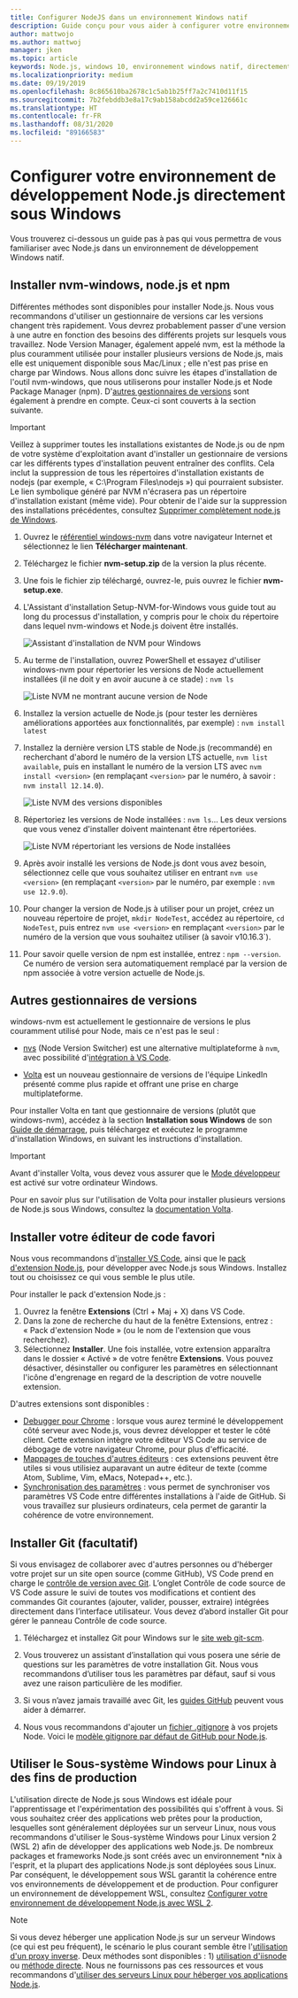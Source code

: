```yaml
---
title: Configurer NodeJS dans un environnement Windows natif
description: Guide conçu pour vous aider à configurer votre environnement de développement Node.js directement sous Windows.
author: mattwojo
ms.author: mattwoj
manager: jken
ms.topic: article
keywords: Node.js, windows 10, environnement windows natif, directement sous windows
ms.localizationpriority: medium
ms.date: 09/19/2019
ms.openlocfilehash: 8c865610ba2678c1c5ab1b25ff7a2c7410d11f15
ms.sourcegitcommit: 7b2febddb3e8a17c9ab158abcdd2a59ce126661c
ms.translationtype: HT
ms.contentlocale: fr-FR
ms.lasthandoff: 08/31/2020
ms.locfileid: "89166583"
---
```

# <a name="set-up-your-nodejs-development-environment-directly-on-windows"></a>Configurer votre environnement de développement Node.js directement sous Windows

Vous trouverez ci-dessous un guide pas à pas qui vous permettra de vous familiariser avec Node.js dans un environnement de développement Windows natif.

## <a name="install-nvm-windows-nodejs-and-npm"></a>Installer nvm-windows, node.js et npm

Différentes méthodes sont disponibles pour installer Node.js. Nous vous recommandons d'utiliser un gestionnaire de versions car les versions changent très rapidement. Vous devrez probablement passer d'une version à une autre en fonction des besoins des différents projets sur lesquels vous travaillez. Node Version Manager, également appelé nvm, est la méthode la plus couramment utilisée pour installer plusieurs versions de Node.js, mais elle est uniquement disponible sous Mac/Linux ; elle n'est pas prise en charge par Windows. Nous allons donc suivre les étapes d'installation de l'outil nvm-windows, que nous utiliserons pour installer Node.js et Node Package Manager (npm). D'[autres gestionnaires de versions](#alternative-version-managers) sont également à prendre en compte. Ceux-ci sont couverts à la section suivante.

> [!IMPORTANT]
> Veillez à supprimer toutes les installations existantes de Node.js ou de npm de votre système d'exploitation avant d'installer un gestionnaire de versions car les différents types d'installation peuvent entraîner des conflits. Cela inclut la suppression de tous les répertoires d'installation existants de nodejs (par exemple, « C:\Program Files\nodejs ») qui pourraient subsister. Le lien symbolique généré par NVM n'écrasera pas un répertoire d'installation existant (même vide). Pour obtenir de l'aide sur la suppression des installations précédentes, consultez [Supprimer complètement node.js de Windows](https://stackoverflow.com/questions/20711240/how-to-completely-remove-node-js-from-windows).

1. Ouvrez le [référentiel windows-nvm](https://github.com/coreybutler/nvm-windows#node-version-manager-nvm-for-windows) dans votre navigateur Internet et sélectionnez le lien **Télécharger maintenant**.
2. Téléchargez le fichier **nvm-setup.zip** de la version la plus récente.
3. Une fois le fichier zip téléchargé, ouvrez-le, puis ouvrez le fichier **nvm-setup.exe**.
4. L'Assistant d'installation Setup-NVM-for-Windows vous guide tout au long du processus d'installation, y compris pour le choix du répertoire dans lequel nvm-windows et Node.js doivent être installés.

    ![Assistant d'installation de NVM pour Windows](../images/install-nvm-for-windows-wizard.png)

5. Au terme de l'installation, ouvrez PowerShell et essayez d'utiliser windows-nvm pour répertorier les versions de Node actuellement installées (il ne doit y en avoir aucune à ce stade) : `nvm ls`

    ![Liste NVM ne montrant aucune version de Node](../images/windows-nvm-powershell-no-node.png)

6. Installez la version actuelle de Node.js (pour tester les dernières améliorations apportées aux fonctionnalités, par exemple) : `nvm install latest`

7. Installez la dernière version LTS stable de Node.js (recommandé) en recherchant d'abord le numéro de la version LTS actuelle, `nvm list available`, puis en installant le numéro de la version LTS avec `nvm install <version>` (en remplaçant `<version>` par le numéro, à savoir : `nvm install 12.14.0`).

    ![Liste NVM des versions disponibles](../images/windows-nvm-list.png)

8. Répertoriez les versions de Node installées : `nvm ls`... Les deux versions que vous venez d'installer doivent maintenant être répertoriées.

    ![Liste NVM répertoriant les versions de Node installées](../images/windows-nvm-node-installs.png)

9. Après avoir installé les versions de Node.js dont vous avez besoin, sélectionnez celle que vous souhaitez utiliser en entrant `nvm use <version>` (en remplaçant `<version>` par le numéro, par exemple : `nvm use 12.9.0`).

10. Pour changer la version de Node.js à utiliser pour un projet, créez un nouveau répertoire de projet, `mkdir NodeTest`, accédez au répertoire, `cd NodeTest`, puis entrez `nvm use <version>` en remplaçant `<version>` par le numéro de la version que vous souhaitez utiliser (à savoir v10.16.3`).

11. Pour savoir quelle version de npm est installée, entrez : `npm --version`. Ce numéro de version sera automatiquement remplacé par la version de npm associée à votre version actuelle de Node.js.

## <a name="alternative-version-managers"></a>Autres gestionnaires de versions

windows-nvm est actuellement le gestionnaire de versions le plus couramment utilisé pour Node, mais ce n'est pas le seul :

- [nvs](https://github.com/jasongin/nvs) (Node Version Switcher) est une alternative multiplateforme à `nvm`, avec possibilité d'[intégration à VS Code](https://github.com/jasongin/nvs/blob/master/doc/VSCODE.md).

- [Volta](https://github.com/volta-cli/volta#installing-volta) est un nouveau gestionnaire de versions de l'équipe LinkedIn présenté comme plus rapide et offrant une prise en charge multiplateforme.

Pour installer Volta en tant que gestionnaire de versions (plutôt que windows-nvm), accédez à la section **Installation sous Windows** de son [Guide de démarrage](https://docs.volta.sh/guide/getting-started), puis téléchargez et exécutez le programme d'installation Windows, en suivant les instructions d'installation.

> [!IMPORTANT]
> Avant d'installer Volta, vous devez vous assurer que le [Mode développeur](/windows/uwp/get-started/enable-your-device-for-development#accessing-settings-for-developers) est activé sur votre ordinateur Windows.

Pour en savoir plus sur l'utilisation de Volta pour installer plusieurs versions de Node.js sous Windows, consultez la [documentation Volta](https://docs.volta.sh/guide/understanding#managing-your-toolchain).

## <a name="install-your-favorite-code-editor"></a>Installer votre éditeur de code favori

Nous vous recommandons d'[installer VS Code](https://code.visualstudio.com), ainsi que le [pack d'extension Node.js](https://marketplace.visualstudio.com/items?itemName=waderyan.nodejs-extension-pack), pour développer avec Node.js sous Windows. Installez tout ou choisissez ce qui vous semble le plus utile.

Pour installer le pack d'extension Node.js :

1. Ouvrez la fenêtre **Extensions** (Ctrl + Maj + X) dans VS Code.
2. Dans la zone de recherche du haut de la fenêtre Extensions, entrez : « Pack d'extension Node » (ou le nom de l'extension que vous recherchez).
3. Sélectionnez **Installer**. Une fois installée, votre extension apparaîtra dans le dossier « Activé » de votre fenêtre **Extensions**. Vous pouvez désactiver, désinstaller ou configurer les paramètres en sélectionnant l'icône d'engrenage en regard de la description de votre nouvelle extension.

D'autres extensions sont disponibles :

- [Debugger pour Chrome](https://code.visualstudio.com/blogs/2016/02/23/introducing-chrome-debugger-for-vs-code) : lorsque vous aurez terminé le développement côté serveur avec Node.js, vous devrez développer et tester le côté client. Cette extension intègre votre éditeur VS Code au service de débogage de votre navigateur Chrome, pour plus d'efficacité.
- [Mappages de touches d'autres éditeurs](https://marketplace.visualstudio.com/search?target=VSCode&category=Keymaps&sortBy=Downloads) : ces extensions peuvent être utiles si vous utilisiez auparavant un autre éditeur de texte (comme Atom, Sublime, Vim, eMacs, Notepad++, etc.).
- [Synchronisation des paramètres](https://marketplace.visualstudio.com/items?itemName=Shan.code-settings-sync) : vous permet de synchroniser vos paramètres VS Code entre différentes installations à l'aide de GitHub. Si vous travaillez sur plusieurs ordinateurs, cela permet de garantir la cohérence de votre environnement.

## <a name="install-git-optional"></a>Installer Git (facultatif)

Si vous envisagez de collaborer avec d'autres personnes ou d'héberger votre projet sur un site open source (comme GitHub), VS Code prend en charge le [contrôle de version avec Git](https://code.visualstudio.com/docs/editor/versioncontrol#_git-support). L’onglet Contrôle de code source de VS Code assure le suivi de toutes vos modifications et contient des commandes Git courantes (ajouter, valider, pousser, extraire) intégrées directement dans l’interface utilisateur. Vous devez d’abord installer Git pour gérer le panneau Contrôle de code source.

1. Téléchargez et installez Git pour Windows sur le [site web git-scm](https://git-scm.com/download/win).

2. Vous trouverez un assistant d’installation qui vous posera une série de questions sur les paramètres de votre installation Git. Nous vous recommandons d’utiliser tous les paramètres par défaut, sauf si vous avez une raison particulière de les modifier.

3. Si vous n’avez jamais travaillé avec Git, les [guides GitHub](https://guides.github.com/) peuvent vous aider à démarrer.

4. Nous vous recommandons d'ajouter un [fichier .gitignore](https://help.github.com/en/articles/ignoring-files) à vos projets Node. Voici le [modèle gitignore par défaut de GitHub pour Node.js](https://github.com/github/gitignore/blob/master/Node.gitignore).

## <a name="use-windows-subsystem-for-linux-for-production"></a>Utiliser le Sous-système Windows pour Linux à des fins de production

L'utilisation directe de Node.js sous Windows est idéale pour l'apprentissage et l'expérimentation des possibilités qui s'offrent à vous. Si vous souhaitez créer des applications web prêtes pour la production, lesquelles sont généralement déployées sur un serveur Linux, nous vous recommandons d'utiliser le Sous-système Windows pour Linux version 2 (WSL 2) afin de développer des applications web Node.js. De nombreux packages et frameworks Node.js sont créés avec un environnement *nix à l'esprit, et la plupart des applications Node.js sont déployées sous Linux. Par conséquent, le développement sous WSL garantit la cohérence entre vos environnements de développement et de production. Pour configurer un environnement de développement WSL, consultez [Configurer votre environnement de développement Node.js avec WSL 2](./setup-on-wsl2.md).

> [!NOTE]
> Si vous devez héberger une application Node.js sur un serveur Windows (ce qui est peu fréquent), le scénario le plus courant semble être l'[utilisation d'un proxy inverse](https://medium.com/intrinsic/why-should-i-use-a-reverse-proxy-if-node-js-is-production-ready-5a079408b2ca). Deux méthodes sont disponibles : 1) [utilisation d'iisnode](https://harveywilliams.net/blog/installing-iisnode) ou [méthode directe](https://dev.to/petereysermans/hosting-a-node-js-application-on-windows-with-iis-as-reverse-proxy-397b). Nous ne fournissons pas ces ressources et vous recommandons d'[utiliser des serveurs Linux pour héberger vos applications Node.js](/azure/app-service/app-service-web-get-started-nodejs).